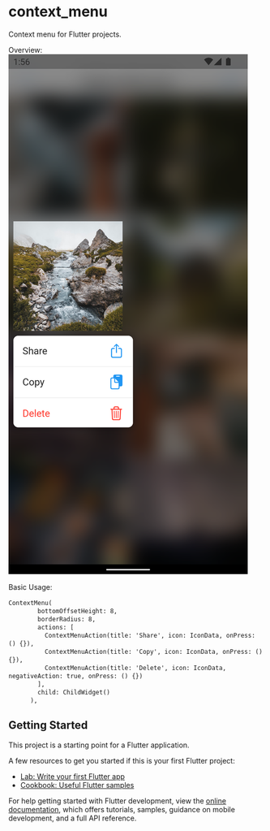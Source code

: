 # context_menu

Context menu for Flutter projects.

Overview:
![img.png](https://github.com/starchykov/context_menu/blob/main/assets/Screenshot_1661554576.png?raw=true "Screenshot")

Basic Usage:
```
ContextMenu(
        bottomOffsetHeight: 8,
        borderRadius: 8,
        actions: [
          ContextMenuAction(title: 'Share', icon: IconData, onPress: () {}),
          ContextMenuAction(title: 'Copy', icon: IconData, onPress: () {}),
          ContextMenuAction(title: 'Delete', icon: IconData, negativeAction: true, onPress: () {})
        ],
        child: ChildWidget()
      ),
```
## Getting Started

This project is a starting point for a Flutter application.

A few resources to get you started if this is your first Flutter project:

- [Lab: Write your first Flutter app](https://docs.flutter.dev/get-started/codelab)
- [Cookbook: Useful Flutter samples](https://docs.flutter.dev/cookbook)

For help getting started with Flutter development, view the
[online documentation](https://docs.flutter.dev/), which offers tutorials,
samples, guidance on mobile development, and a full API reference.
